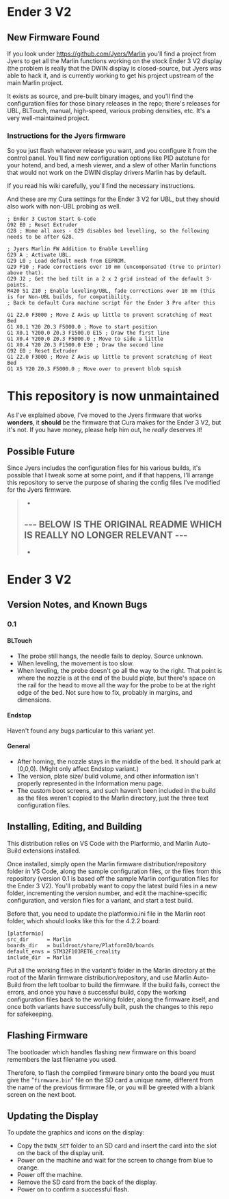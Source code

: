 # Ender 3 V2

## New Firmware Found

If you look under https://github.com/Jyers/Marlin you'll find a project from Jyers to get all the Marlin functions working on the stock Ender 3 V2 display (the problem is really that the DWIN display is closed-source, but Jyers was able to hack it, and is currently working to get his project upstream of the main Marlin project.

It exists as source, and pre-built binary images, and you'll find the configuration files for those binary releases in the repo; there's releases for UBL, BLTouch, manual, high-speed, various probing densities, etc.  It's a very well-maintained project.

### Instructions for the Jyers firmware

So you just flash whatever release you want, and you configure it from the control panel.  You'll find new configuration options like PID autotune for your hotend, and bed, a mesh viewer, and a slew of other Marlin functions that would not work on the DWIN display drivers Marlin has by default.

If you read his wiki carefully, you'll find the necessary instructions.

And these are my Cura settings for the Ender 3 V2 for UBL, but they should also work with non-UBL probing as well.

````gcode
; Ender 3 Custom Start G-code
G92 E0 ; Reset Extruder
G28 ; Home all axes - G29 disables bed levelling, so the following needs to be after G28.

; Jyers Marlin FW Addition to Enable Levelling
G29 A ; Activate UBL.
G29 L0 ; Load default mesh from EEPROM.
G29 F10 ; Fade corrections over 10 mm (uncompensated (true to printer) above that).
G29 J2 ; Get the bed tilt in a 2 x 2 grid instead of the default 3-points.
M420 S1 Z10 ; Enable leveling/UBL, fade corrections over 10 mm (this is for Non-UBL builds, for compatibility.
; Back to default Cura machine script for the Ender 3 Pro after this

G1 Z2.0 F3000 ; Move Z Axis up little to prevent scratching of Heat Bed
G1 X0.1 Y20 Z0.3 F5000.0 ; Move to start position
G1 X0.1 Y200.0 Z0.3 F1500.0 E15 ; Draw the first line
G1 X0.4 Y200.0 Z0.3 F5000.0 ; Move to side a little
G1 X0.4 Y20 Z0.3 F1500.0 E30 ; Draw the second line
G92 E0 ; Reset Extruder
G1 Z2.0 F3000 ; Move Z Axis up little to prevent scratching of Heat Bed
G1 X5 Y20 Z0.3 F5000.0 ; Move over to prevent blob squish
````


# This repository is now unmaintained

As I've explained above, I've moved to the Jyers firmware that works **wonders**, it **should** be the firmware that Cura makes for the Ender 3 V2, but it's not.  If you have money, please help him out, he *really* deserves it!

## Possible Future

Since Jyers includes the configuration files for his various builds, it's possible that I tweak some at some point, and if that happens, I'll arrange this repository to serve the purpose of sharing the config files I've modified for the Jyers firmware.

> -
>## --- BELOW IS THE ORIGINAL README WHICH IS REALLY NO LONGER RELEVANT ---
> -

# Ender 3 V2

## Version Notes, and Known Bugs

### 0.1

#### BLTouch

* The probe still hangs, the needle fails to deploy.  Source unknown.
* When leveling, the movement is too slow.
* When leveling, the probe doesn't go all the way to the right.  That point is where the nozzle is at the end of the buuld plqte, but there's space on the rail for the head to move all the way for the probe to be at the right edge of the bed.  Not sure how to fix, probably in margins, and dimensions.

#### Endstop

Haven't found any bugs particular to this variant yet.

#### General

* After homing, the nozzle stays in the middle of the bed.  It should park at (0,0,0).  (Might only affect Endstop variant.)
* The version, plate size/ build volume, and other information isn't properly represented in the Information menu page.
* The custom boot screens, and such haven't been included in the build as the files weren't copied to the Marlin directory, just the three text configuration files.

## Installing, Editing, and Building

This distribution relies on VS Code with the Plarformio, and Marlin Auto-Build extensions installed.

Once installed, simply open the Marlin firmware distribution/repository folder in VS Code, along the sample configuration files, or the files from this repository (version 0.1 is based off the sample Marlin configuration files for the Ender 3 V2).  You'll probably want to copy the latest build files in a new folder, incrementing the version number, and edit the machine-specific configuration, and version files for a variant, and start a test build.

Before that, you need to update the platformio.ini file in the Marlin root folder, which should looks like this for the 4.2.2 board:

```
[platformio]
src_dir      = Marlin
boards_dir   = buildroot/share/PlatformIO/boards
default_envs = STM32F103RET6_creality
include_dir  = Marlin
```

Put all the working files in the variant's folder in the Marlin directory at the root of the Marlin firmware distribution/repository, and use Marlin Auto-Build from the left toolbar to build the firmware.  If the build fails, correct the errors, and once you have a successful build, copy the working configuration files back to the working folder, along the firmware itself, and once both variants have successfully built, push the changes to this repo for safekeeping.

## Flashing Firmware

The bootloader which handles flashing new firmware on this board remembers the last filename you used.

Therefore, to flash the compiled firmware binary onto the board you must give the "`firmware.bin`" file on the SD card a unique name, different from the name of the previous firmware file, or you will be greeted with a blank screen on the next boot.

## Updating the Display

To update the graphics and icons on the display:

- Copy the `DWIN_SET` folder to an SD card and insert the card into the slot on the back of the display unit.
- Power on the machine and wait for the screen to change from blue to orange.
- Power off the machine.
- Remove the SD card from the back of the display.
- Power on to confirm a successful flash.
